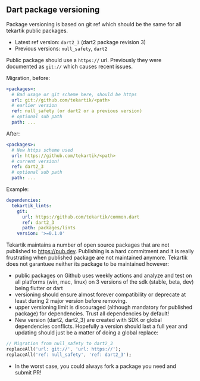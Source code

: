 ## Dart package versioning

Package versioning is based on git ref which should be the same for all tekartik public packages.

* Latest ref version: `dart2_3` (dart2 package revision 3)
* Previous versions: `null_safety`, `dart2`

Public package should use a `https://` url. Previously they were documented as `git://` which causes recent issues.

Migration, before:
```yaml
<packages>:
  # Bad usage or git scheme here, should be https
  url: git://github.com/tekartik/<path>
  # earlier version
  ref: null_safety (or dart2 or a previous version)
  # optional sub path
  path: ...
```
After:
```yaml
<packages>:
  # New https scheme used
  url: https://github.com/tekartik/<path>
  # current version!
  ref: dart2_3
  # optional sub path
  path: ...
```

Example:

```yaml
dependencies:
  tekartik_lints:
    git:
      url: https://github.com/tekartik/common.dart
      ref: dart2_3
      path: packages/lints
    version: '>=0.1.0'
```

Tekartik maintains a number of open source packages that are not published to https://pub.dev. Publishing is a hard
commitment and it is really frustrating when published package are not maintained anymore. Tekartik does not garantuee
neither its package to be maintained however:

- public packages on Github uses weekly actions and analyze and test on all platforms (win, mac, linux) on 3 versions of
  the sdk (stable, beta, dev) being flutter or dart
- versioning should ensure almost forever compatibility or deprecate at least during 2 major version before removing.
- upper versioning limit is discouraged (although mandatory for published package) for dependencies. Trust all
  dependencies by default!
- New version (dart2, dart2_3) are created with SDK or global dependencies conflicts. Hopefully a version should last a
  full year and updating should just be a matter of doing a global replace:

```dart
// Migration from null_safety to dart2_3
replaceAll('url: git://', 'url: https://');
replaceAll('ref: null_safety', 'ref: dart2_3');
```
- In the worst case, you could always fork a package you need and submit PR!
